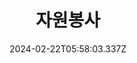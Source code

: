 ---
title: 자원봉사
date: 2024-02-22T05:58:03.337Z
description: 자원봉사 상위 메뉴 항목 **삭제하지 마세요**
weight: 80
---